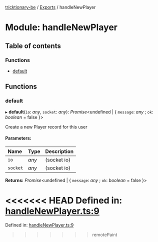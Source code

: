 [tricktionary-be](../README.md) / [Exports](../modules.md) / handleNewPlayer

# Module: handleNewPlayer

## Table of contents

### Functions

- [default](handlenewplayer.md#default)

## Functions

### default

▸ **default**(`io`: *any*, `socket`: *any*): *Promise*<undefined \| { `message`: *any* ; `ok`: *boolean* = false }\>

Create a new Player record for this user

#### Parameters:

Name | Type | Description |
:------ | :------ | :------ |
`io` | *any* | (socket io)   |
`socket` | *any* | (socket io)    |

**Returns:** *Promise*<undefined \| { `message`: *any* ; `ok`: *boolean* = false }\>

<<<<<<< HEAD
Defined in: [handleNewPlayer.ts:9](https://github.com/story-squad/tricktionary-be/blob/e2df648/src/sockets/handleNewPlayer.ts#L9)
=======
Defined in: [handleNewPlayer.ts:9](https://github.com/story-squad/tricktionary-be/blob/50f8f84/src/sockets/handleNewPlayer.ts#L9)
>>>>>>> remotePaint
